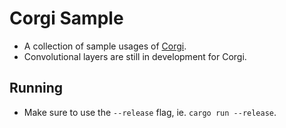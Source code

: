 # Corgi Sample
* A collection of sample usages of [Corgi](https://crates.io/crates/corgi).
* Convolutional layers are still in development for Corgi.

## Running
* Make sure to use the `--release` flag, ie. `cargo run --release`.

